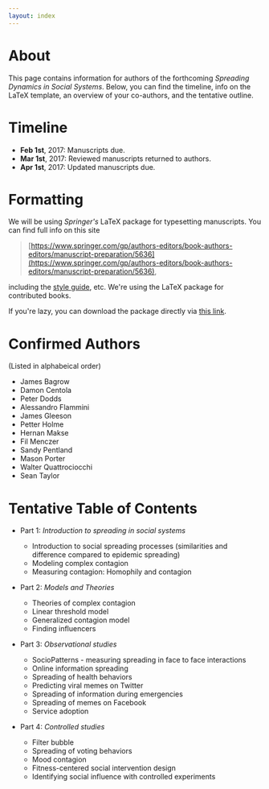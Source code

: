 ```yaml
---
layout: index
---
```


# About
This page contains information for authors of the forthcoming _Spreading Dynamics in Social Systems_. Below, you can find the timeline, info on the LaTeX template, an overview of your co-authors, and the tentative outline. 

# Timeline

* **Feb 1st**, 2017: Manuscripts due.
* **Mar 1st**, 2017: Reviewed manuscripts returned to authors.
* **Apr 1st**, 2017: Updated manuscripts due. 

# Formatting
We will be using _Springer's_ LaTeX package for typesetting manuscripts. You can find full info on this site

> [https://www.springer.com/gp/authors-editors/book-authors-editors/manuscript-preparation/5636](https://www.springer.com/gp/authors-editors/book-authors-editors/manuscript-preparation/5636),

including the [style guide](http://resource-cms.springer.com/springer-cms/rest/v1/content/990/data/v7/Manuscript+guidelines+for+English+books), etc. We're using the LaTeX package for contributed books. 

If you're lazy, you can download the package directly via [this link](http://resource-cms.springer.com/springer-cms/rest/v1/content/20568/data/v1/contributed+books).


# Confirmed Authors
(Listed in alphabeical order)

* James Bagrow
* Damon Centola
* Peter Dodds
* Alessandro Flammini
* James Gleeson
* Petter Holme
* Hernan Makse
* Fil Menczer
* Sandy Pentland
* Mason Porter
* Walter Quattrociocchi
* Sean Taylor

# Tentative Table of Contents

* Part 1: _Introduction to spreading in social systems_
  * Introduction to social spreading processes (similarities and difference compared to epidemic spreading)
  * Modeling complex contagion 
  * Measuring contagion: Homophily and contagion 

* Part 2: _Models and Theories_
  * Theories of complex contagion
  * Linear threshold model
  * Generalized contagion model
  * Finding influencers

* Part 3: _Observational studies_
  * SocioPatterns - measuring spreading in face to face interactions
  * Online information spreading
  * Spreading of health behaviors
  * Predicting viral memes on Twitter 
  * Spreading of information during emergencies
  * Spreading of memes on Facebook
  * Service adoption

* Part 4: _Controlled studies_
  * Filter bubble
  * Spreading of voting behaviors
  * Mood contagion
  * Fitness-centered social intervention design
  * Identifying social influence with controlled experiments
